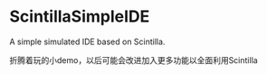 # ScintillaSimpleIDE
A simple simulated IDE based on Scintilla.

折腾着玩的小demo，以后可能会改进加入更多功能以全面利用Scintilla
